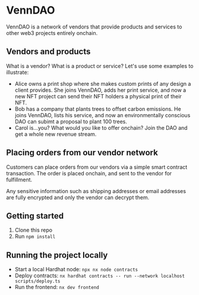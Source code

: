 # VennDAO

VennDAO is a network of vendors that provide products and services to other web3 projects entirely onchain.

## Vendors and products

What is a vendor? What is a product or service? Let's use some examples to illustrate:

- Alice owns a print shop where she makes custom prints of any design a client provides. She joins VennDAO, adds her print service, and now a new NFT project can send their NFT holders a physical print of their NFT.
- Bob has a company that plants trees to offset carbon emissions. He joins VennDAO, lists his service, and now an environmentally conscious DAO can subimt a proposal to plant 100 trees.
- Carol is...you? What would you like to offer onchain? Join the DAO and get a whole new revenue stream.

## Placing orders from our vendor network

Customers can place orders from our vendors via a simple smart contract transaction. The order is placed onchain, and sent to the vendor for fulfillment.

Any sensitive information such as shipping addresses or email addresses are fully encrypted and only the vendor can decrypt them.

## Getting started

1. Clone this repo
2. Run `npm install`

## Running the project locally

- Start a local Hardhat node: `npx nx node contracts`
- Deploy contracts: `nx hardhat contracts -- run --network localhost scripts/deploy.ts`
- Run the frontend: `nx dev frontend`
